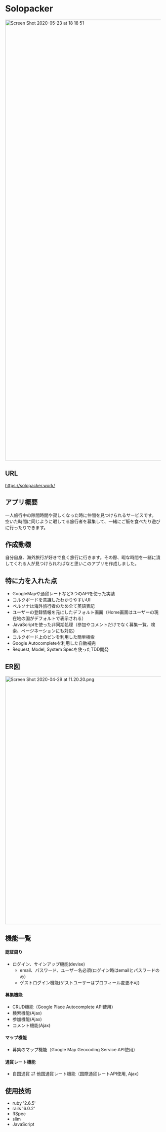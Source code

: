 # Solopacker
<img width="1423" alt="Screen Shot 2020-05-23 at 18 18 51" src="https://user-images.githubusercontent.com/54460011/82726875-f5b54280-9d21-11ea-85bc-a1515ee5569c.png">


## URL
https://solopacker.work/

## アプリ概要
一人旅行中の隙間時間や寂しくなった時に仲間を見つけられるサービスです。
空いた時間に同じように暇してる旅行者を募集して、一緒にご飯を食べたり遊びに行ったりできます。

## 作成動機
自分自身、海外旅行が好きで良く旅行に行きます。その際、暇な時間を一緒に潰してくれる人が見つけられればなと思いこのアプリを作成しました。

## 特に力を入れた点
- GoogleMapや通貨レートなど3つのAPIを使った実装
- コルクボードを意識したわかりやすいUI
- ペルソナは海外旅行者のため全て英語表記
- ユーザーの登録情報を元にしたデフォルト画面（Home画面はユーザーの現在地の国がデフォルトで表示される）
- JavaScriptを使った非同期処理（参加やコメントだけでなく募集一覧、検索、ページネーションにも対応）
- コルクボード上のピンを利用した簡単検索
- Google Autocompleteを利用した自動補完
- Request, Model, System Specを使ったTDD開発

## ER図
<img width="801" alt="Screen Shot 2020-04-29 at 11.20.20.png" src="https://qiita-image-store.s3.ap-northeast-1.amazonaws.com/0/544362/7975bcae-0674-af93-f661-efd5a218b261.png">


## 機能一覧
#### 認証周り
- ログイン、サインアップ機能(devise)
  - email、パスワード、ユーザー名必須(ログイン時はemailとパスワードのみ)
  - ゲストログイン機能(ゲストユーザーはプロフィール変更不可)

#### 募集機能
- CRUD機能（Google Place Autocomplete API使用）
- 検索機能(Ajax)
- 参加機能(Ajax)
- コメント機能(Ajax)

#### マップ機能
- 募集のマップ機能（Google Map Geocoding Service API使用）

#### 通貨レート機能
- 自国通貨 ⇄ 他国通貨レート機能（国際通貨レートAPI使用, Ajax）


## 使用技術
- ruby '2.6.5'
- rails '6.0.2'
- RSpec
- slim
- JavaScript







